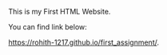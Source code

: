 
This is my First HTML Website.

You can find link below:

 https://rohith-1217.github.io/first_assignment/.
